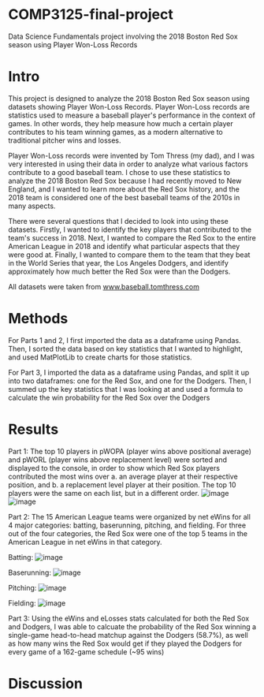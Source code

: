 # COMP3125-final-project
Data Science Fundamentals project involving the 2018 Boston Red Sox season using Player Won-Loss Records

# Intro

This project is designed to analyze the 2018 Boston Red Sox season using datasets showing Player Won-Loss Records. Player Won-Loss records are statistics used to measure a baseball player's performance in the context of games. In other words, they help measure how much a certain player contributes to his team winning games, as a modern alternative to traditional pitcher wins and losses. 

Player Won-Loss records were invented by Tom Thress (my dad), and I was very interested in using their data in order to analyze what various factors contribute to a good baseball team. I chose to use these statistics to analyze the 2018 Boston Red Sox because I had recently moved to New England, and I wanted to learn more about the Red Sox history, and the 2018 team is considered one of the best baseball teams of the 2010s in many aspects.

There were several questions that I decided to look into using these datasets. Firstly, I wanted to identify the key players that contributed to the team's success in 2018. Next, I wanted to compare the Red Sox to the entire American League in 2018 and identify what particular aspects that they were good at. Finally, I wanted to compare them to the team that they beat in the World Series that year, the Los Angeles Dodgers, and identify approximately how much better the Red Sox were than the Dodgers.

All datasets were taken from www.baseball.tomthress.com


# Methods

For Parts 1 and 2, I first imported the data as a dataframe using Pandas. Then, I sorted the data based on key statistics that I wanted to highlight, and used MatPlotLib to create charts for those statistics.

For Part 3, I imported the data as a dataframe using Pandas, and split it up into two dataframes: one for the Red Sox, and one for the Dodgers. Then, I summed up the key statistics that I was looking at and used a formula to calculate the win probability for the Red Sox over the Dodgers

# Results

Part 1: The top 10 players in pWOPA (player wins above positional average) and pWORL (player wins above replacement level) were sorted and displayed to the console, in order to show which Red Sox players contributed the most wins over a. an average player at their respective position, and b. a replacement level player at their position. The top 10 players were the same on each list, but in a different order.
![image](https://user-images.githubusercontent.com/54991253/145659282-f7a003bb-55c4-428b-add5-d77287588865.png)
![image](https://user-images.githubusercontent.com/54991253/145659291-22999f36-fc99-4d98-b4f1-50d99a7183f0.png)


Part 2: The 15 American League teams were organized by net eWins for all 4 major categories: batting, baserunning, pitching, and fielding. For three out of the four categories, the Red Sox were one of the top 5 teams in the American League in net eWins in that category.

Batting: ![image](https://user-images.githubusercontent.com/54991253/145659361-1e118001-4aa4-4fb3-8b31-ebb16fef2626.png)

Baserunning: ![image](https://user-images.githubusercontent.com/54991253/145659381-1a6d87ec-d916-491e-8424-ff6ac330e4d3.png)

Pitching: ![image](https://user-images.githubusercontent.com/54991253/145659402-a53b8b30-1df5-45fb-bc9c-40634224f9c9.png)

Fielding: ![image](https://user-images.githubusercontent.com/54991253/145659427-771ae7ef-c0a6-4ee6-af9a-afda7ef403e6.png)


Part 3: Using the eWins and eLosses stats calculated for both the Red Sox and Dodgers, I was able to calcuate the probability of the Red Sox winning a single-game head-to-head matchup against the Dodgers (58.7%), as well as how many wins the Red Sox would get if they played the Dodgers for every game of a 162-game schedule (~95 wins)

# Discussion


